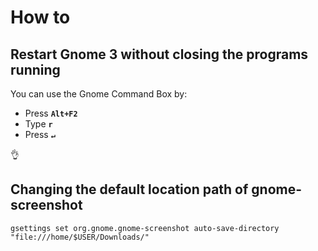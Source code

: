 # How to

## Restart Gnome 3 without closing the programs running

You can use the Gnome Command Box by:

* Press **`Alt+F2`** 
* Type **`r`** 
* Press **`↵`**

👌

## Changing the default location path of gnome-screenshot

```text
gsettings set org.gnome.gnome-screenshot auto-save-directory "file:///home/$USER/Downloads/"
```

